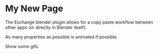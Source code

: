 # My New Page

The Exchange blender plugin allows for a copy paste workflow between other apps (or directly in Blender itself).

As many properties as possible is animated if possible.

Show some gifs.